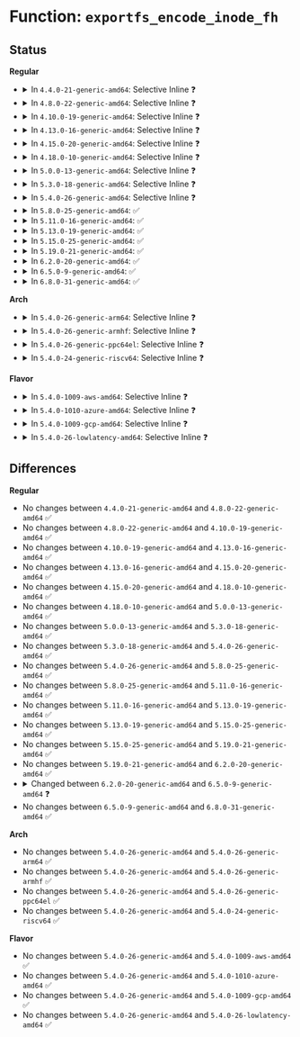 # Function: <code>exportfs_encode_inode_fh</code>

## Status
<b>Regular</b>
<ul>
<li>
<details>
<summary>In <code>4.4.0-21-generic-amd64</code>: Selective Inline ❓</summary>

```c
int exportfs_encode_inode_fh(struct inode * inode, struct fid * fid, int * max_len, struct inode * parent)
```

```json
{
  "name": "exportfs_encode_inode_fh",
  "collision_type": "Unique Global",
  "inline_type": "Selective",
  "funcs": [
    {
      "addr": 18446744071582041824,
      "name": "exportfs_encode_inode_fh",
      "external": true,
      "loc": "fs/exportfs/expfs.c:377",
      "file": "fs/exportfs/expfs.c",
      "inline": "not declared, inlined",
      "caller_inline": [],
      "caller_func": [
        "fs/notify/fdinfo.c:show_mark_fhandle",
        "fs/exportfs/expfs.c:exportfs_encode_fh"
      ]
    }
  ],
  "symbols": [
    {
      "addr": 18446744071582041824,
      "name": "exportfs_encode_inode_fh",
      "section": ".text",
      "bind": "STB_GLOBAL",
      "size": 136
    }
  ]
}
```
</details>
</li>
<li>
<details>
<summary>In <code>4.8.0-22-generic-amd64</code>: Selective Inline ❓</summary>

```c
int exportfs_encode_inode_fh(struct inode * inode, struct fid * fid, int * max_len, struct inode * parent)
```

```json
{
  "name": "exportfs_encode_inode_fh",
  "collision_type": "Unique Global",
  "inline_type": "Selective",
  "funcs": [
    {
      "addr": 18446744071582255536,
      "name": "exportfs_encode_inode_fh",
      "external": true,
      "loc": "fs/exportfs/expfs.c:381",
      "file": "fs/exportfs/expfs.c",
      "inline": "not declared, inlined",
      "caller_inline": [],
      "caller_func": [
        "fs/notify/fdinfo.c:show_mark_fhandle",
        "fs/exportfs/expfs.c:exportfs_encode_fh"
      ]
    }
  ],
  "symbols": [
    {
      "addr": 18446744071582255536,
      "name": "exportfs_encode_inode_fh",
      "section": ".text",
      "bind": "STB_GLOBAL",
      "size": 136
    }
  ]
}
```
</details>
</li>
<li>
<details>
<summary>In <code>4.10.0-19-generic-amd64</code>: Selective Inline ❓</summary>

```c
int exportfs_encode_inode_fh(struct inode * inode, struct fid * fid, int * max_len, struct inode * parent)
```

```json
{
  "name": "exportfs_encode_inode_fh",
  "collision_type": "Unique Global",
  "inline_type": "Selective",
  "funcs": [
    {
      "addr": 18446744071582345008,
      "name": "exportfs_encode_inode_fh",
      "external": true,
      "loc": "fs/exportfs/expfs.c:381",
      "file": "fs/exportfs/expfs.c",
      "inline": "not declared, inlined",
      "caller_inline": [],
      "caller_func": [
        "fs/notify/fdinfo.c:show_mark_fhandle",
        "fs/exportfs/expfs.c:exportfs_encode_fh"
      ]
    }
  ],
  "symbols": [
    {
      "addr": 18446744071582345008,
      "name": "exportfs_encode_inode_fh",
      "section": ".text",
      "bind": "STB_GLOBAL",
      "size": 136
    }
  ]
}
```
</details>
</li>
<li>
<details>
<summary>In <code>4.13.0-16-generic-amd64</code>: Selective Inline ❓</summary>

```c
int exportfs_encode_inode_fh(struct inode * inode, struct fid * fid, int * max_len, struct inode * parent)
```

```json
{
  "name": "exportfs_encode_inode_fh",
  "collision_type": "Unique Global",
  "inline_type": "Selective",
  "funcs": [
    {
      "addr": 18446744071582430016,
      "name": "exportfs_encode_inode_fh",
      "external": true,
      "loc": "fs/exportfs/expfs.c:383",
      "file": "fs/exportfs/expfs.c",
      "inline": "not declared, inlined",
      "caller_inline": [],
      "caller_func": [
        "fs/notify/fdinfo.c:show_mark_fhandle",
        "fs/exportfs/expfs.c:exportfs_encode_fh"
      ]
    }
  ],
  "symbols": [
    {
      "addr": 18446744071582430016,
      "name": "exportfs_encode_inode_fh",
      "section": ".text",
      "bind": "STB_GLOBAL",
      "size": 136
    }
  ]
}
```
</details>
</li>
<li>
<details>
<summary>In <code>4.15.0-20-generic-amd64</code>: Selective Inline ❓</summary>

```c
int exportfs_encode_inode_fh(struct inode * inode, struct fid * fid, int * max_len, struct inode * parent)
```

```json
{
  "name": "exportfs_encode_inode_fh",
  "collision_type": "Unique Global",
  "inline_type": "Selective",
  "funcs": [
    {
      "addr": 18446744071582580432,
      "name": "exportfs_encode_inode_fh",
      "external": true,
      "loc": "fs/exportfs/expfs.c:383",
      "file": "fs/exportfs/expfs.c",
      "inline": "not declared, inlined",
      "caller_inline": [],
      "caller_func": [
        "fs/notify/fdinfo.c:show_mark_fhandle",
        "fs/exportfs/expfs.c:exportfs_encode_fh"
      ]
    }
  ],
  "symbols": [
    {
      "addr": 18446744071582580432,
      "name": "exportfs_encode_inode_fh",
      "section": ".text",
      "bind": "STB_GLOBAL",
      "size": 139
    }
  ]
}
```
</details>
</li>
<li>
<details>
<summary>In <code>4.18.0-10-generic-amd64</code>: Selective Inline ❓</summary>

```c
int exportfs_encode_inode_fh(struct inode * inode, struct fid * fid, int * max_len, struct inode * parent)
```

```json
{
  "name": "exportfs_encode_inode_fh",
  "collision_type": "Unique Global",
  "inline_type": "Selective",
  "funcs": [
    {
      "addr": 18446744071582773104,
      "name": "exportfs_encode_inode_fh",
      "external": true,
      "loc": "fs/exportfs/expfs.c:383",
      "file": "fs/exportfs/expfs.c",
      "inline": "not declared, inlined",
      "caller_inline": [],
      "caller_func": [
        "fs/notify/fdinfo.c:show_mark_fhandle",
        "fs/exportfs/expfs.c:exportfs_encode_fh"
      ]
    }
  ],
  "symbols": [
    {
      "addr": 18446744071582773104,
      "name": "exportfs_encode_inode_fh",
      "section": ".text",
      "bind": "STB_GLOBAL",
      "size": 140
    }
  ]
}
```
</details>
</li>
<li>
<details>
<summary>In <code>5.0.0-13-generic-amd64</code>: Selective Inline ❓</summary>

```c
int exportfs_encode_inode_fh(struct inode * inode, struct fid * fid, int * max_len, struct inode * parent)
```

```json
{
  "name": "exportfs_encode_inode_fh",
  "collision_type": "Unique Global",
  "inline_type": "Selective",
  "funcs": [
    {
      "addr": 18446744071582877280,
      "name": "exportfs_encode_inode_fh",
      "external": true,
      "loc": "fs/exportfs/expfs.c:384",
      "file": "fs/exportfs/expfs.c",
      "inline": "not declared, inlined",
      "caller_inline": [],
      "caller_func": [
        "fs/notify/fdinfo.c:show_mark_fhandle",
        "fs/exportfs/expfs.c:exportfs_encode_fh"
      ]
    }
  ],
  "symbols": [
    {
      "addr": 18446744071582877280,
      "name": "exportfs_encode_inode_fh",
      "section": ".text",
      "bind": "STB_GLOBAL",
      "size": 140
    }
  ]
}
```
</details>
</li>
<li>
<details>
<summary>In <code>5.3.0-18-generic-amd64</code>: Selective Inline ❓</summary>

```c
int exportfs_encode_inode_fh(struct inode * inode, struct fid * fid, int * max_len, struct inode * parent)
```

```json
{
  "name": "exportfs_encode_inode_fh",
  "collision_type": "Unique Global",
  "inline_type": "Selective",
  "funcs": [
    {
      "addr": 18446744071583051808,
      "name": "exportfs_encode_inode_fh",
      "external": true,
      "loc": "fs/exportfs/expfs.c:385",
      "file": "fs/exportfs/expfs.c",
      "inline": "not declared, inlined",
      "caller_inline": [],
      "caller_func": [
        "fs/notify/fdinfo.c:show_mark_fhandle",
        "fs/notify/fanotify/fanotify.c:fanotify_alloc_event",
        "fs/notify/fanotify/fanotify.c:fanotify_alloc_event",
        "fs/exportfs/expfs.c:exportfs_encode_fh"
      ]
    }
  ],
  "symbols": [
    {
      "addr": 18446744071583051808,
      "name": "exportfs_encode_inode_fh",
      "section": ".text",
      "bind": "STB_GLOBAL",
      "size": 140
    }
  ]
}
```
</details>
</li>
<li>
<details>
<summary>In <code>5.4.0-26-generic-amd64</code>: Selective Inline ❓</summary>

```c
int exportfs_encode_inode_fh(struct inode * inode, struct fid * fid, int * max_len, struct inode * parent)
```

```json
{
  "name": "exportfs_encode_inode_fh",
  "collision_type": "Unique Global",
  "inline_type": "Selective",
  "funcs": [
    {
      "addr": 18446744071583158064,
      "name": "exportfs_encode_inode_fh",
      "external": true,
      "loc": "fs/exportfs/expfs.c:385",
      "file": "fs/exportfs/expfs.c",
      "inline": "not declared, inlined",
      "caller_inline": [],
      "caller_func": [
        "fs/notify/fdinfo.c:show_mark_fhandle",
        "fs/notify/fanotify/fanotify.c:fanotify_alloc_event",
        "fs/notify/fanotify/fanotify.c:fanotify_alloc_event",
        "fs/exportfs/expfs.c:exportfs_encode_fh"
      ]
    }
  ],
  "symbols": [
    {
      "addr": 18446744071583158064,
      "name": "exportfs_encode_inode_fh",
      "section": ".text",
      "bind": "STB_GLOBAL",
      "size": 140
    }
  ]
}
```
</details>
</li>
<li>
<details>
<summary>In <code>5.8.0-25-generic-amd64</code>: ✅</summary>

```c
int exportfs_encode_inode_fh(struct inode * inode, struct fid * fid, int * max_len, struct inode * parent)
```

```json
{
  "name": "exportfs_encode_inode_fh",
  "collision_type": "Unique Global",
  "inline_type": "No",
  "funcs": [
    {
      "addr": 18446744071583479872,
      "name": "exportfs_encode_inode_fh",
      "external": true,
      "loc": "fs/exportfs/expfs.c:385",
      "file": "fs/exportfs/expfs.c",
      "inline": "seen, unknown",
      "caller_inline": [],
      "caller_func": [
        "fs/notify/fdinfo.c:show_mark_fhandle",
        "fs/notify/fanotify/fanotify.c:fanotify_encode_fh",
        "fs/notify/fanotify/fanotify.c:fanotify_encode_fh",
        "fs/exportfs/expfs.c:exportfs_encode_fh"
      ]
    }
  ],
  "symbols": [
    {
      "addr": 18446744071583479872,
      "name": "exportfs_encode_inode_fh",
      "section": ".text",
      "bind": "STB_GLOBAL",
      "size": 140
    }
  ]
}
```
</details>
</li>
<li>
<details>
<summary>In <code>5.11.0-16-generic-amd64</code>: ✅</summary>

```c
int exportfs_encode_inode_fh(struct inode * inode, struct fid * fid, int * max_len, struct inode * parent)
```

```json
{
  "name": "exportfs_encode_inode_fh",
  "collision_type": "Unique Global",
  "inline_type": "No",
  "funcs": [
    {
      "addr": 18446744071583588240,
      "name": "exportfs_encode_inode_fh",
      "external": true,
      "loc": "fs/exportfs/expfs.c:385",
      "file": "fs/exportfs/expfs.c",
      "inline": "seen, unknown",
      "caller_inline": [],
      "caller_func": [
        "fs/notify/fdinfo.c:show_mark_fhandle",
        "fs/notify/fanotify/fanotify.c:fanotify_alloc_event",
        "fs/notify/fanotify/fanotify.c:fanotify_alloc_name_event",
        "fs/notify/fanotify/fanotify.c:fanotify_alloc_name_event",
        "fs/notify/fanotify/fanotify.c:fanotify_encode_fh",
        "fs/exportfs/expfs.c:exportfs_encode_fh"
      ]
    }
  ],
  "symbols": [
    {
      "addr": 18446744071583588240,
      "name": "exportfs_encode_inode_fh",
      "section": ".text",
      "bind": "STB_GLOBAL",
      "size": 140
    }
  ]
}
```
</details>
</li>
<li>
<details>
<summary>In <code>5.13.0-19-generic-amd64</code>: ✅</summary>

```c
int exportfs_encode_inode_fh(struct inode * inode, struct fid * fid, int * max_len, struct inode * parent)
```

```json
{
  "name": "exportfs_encode_inode_fh",
  "collision_type": "Unique Global",
  "inline_type": "No",
  "funcs": [
    {
      "addr": 18446744071583611360,
      "name": "exportfs_encode_inode_fh",
      "external": true,
      "loc": "fs/exportfs/expfs.c:385",
      "file": "fs/exportfs/expfs.c",
      "inline": "seen, unknown",
      "caller_inline": [],
      "caller_func": [
        "fs/notify/fdinfo.c:show_mark_fhandle",
        "fs/notify/fanotify/fanotify.c:fanotify_alloc_event",
        "fs/notify/fanotify/fanotify.c:fanotify_alloc_name_event",
        "fs/notify/fanotify/fanotify.c:fanotify_alloc_name_event",
        "fs/notify/fanotify/fanotify.c:fanotify_encode_fh",
        "fs/exportfs/expfs.c:exportfs_encode_fh"
      ]
    }
  ],
  "symbols": [
    {
      "addr": 18446744071583611360,
      "name": "exportfs_encode_inode_fh",
      "section": ".text",
      "bind": "STB_GLOBAL",
      "size": 140
    }
  ]
}
```
</details>
</li>
<li>
<details>
<summary>In <code>5.15.0-25-generic-amd64</code>: ✅</summary>

```c
int exportfs_encode_inode_fh(struct inode * inode, struct fid * fid, int * max_len, struct inode * parent)
```

```json
{
  "name": "exportfs_encode_inode_fh",
  "collision_type": "Unique Global",
  "inline_type": "No",
  "funcs": [
    {
      "addr": 18446744071583969776,
      "name": "exportfs_encode_inode_fh",
      "external": true,
      "loc": "fs/exportfs/expfs.c:385",
      "file": "fs/exportfs/expfs.c",
      "inline": "seen, unknown",
      "caller_inline": [],
      "caller_func": [
        "fs/notify/fdinfo.c:show_mark_fhandle",
        "fs/notify/fanotify/fanotify.c:fanotify_alloc_event",
        "fs/notify/fanotify/fanotify.c:fanotify_alloc_name_event",
        "fs/notify/fanotify/fanotify.c:fanotify_alloc_name_event",
        "fs/notify/fanotify/fanotify.c:fanotify_encode_fh",
        "fs/exportfs/expfs.c:exportfs_encode_fh"
      ]
    }
  ],
  "symbols": [
    {
      "addr": 18446744071583969776,
      "name": "exportfs_encode_inode_fh",
      "section": ".text",
      "bind": "STB_GLOBAL",
      "size": 140
    }
  ]
}
```
</details>
</li>
<li>
<details>
<summary>In <code>5.19.0-21-generic-amd64</code>: ✅</summary>

```c
int exportfs_encode_inode_fh(struct inode * inode, struct fid * fid, int * max_len, struct inode * parent)
```

```json
{
  "name": "exportfs_encode_inode_fh",
  "collision_type": "Unique Global",
  "inline_type": "No",
  "funcs": [
    {
      "addr": 18446744071584552240,
      "name": "exportfs_encode_inode_fh",
      "external": true,
      "loc": "fs/exportfs/expfs.c:385",
      "file": "fs/exportfs/expfs.c",
      "inline": "seen, unknown",
      "caller_inline": [],
      "caller_func": [
        "fs/notify/fdinfo.c:show_mark_fhandle",
        "fs/notify/fanotify/fanotify.c:fanotify_alloc_event",
        "fs/notify/fanotify/fanotify.c:fanotify_alloc_event",
        "fs/notify/fanotify/fanotify.c:fanotify_encode_fh",
        "fs/exportfs/expfs.c:exportfs_encode_fh"
      ]
    }
  ],
  "symbols": [
    {
      "addr": 18446744071584552240,
      "name": "exportfs_encode_inode_fh",
      "section": ".text",
      "bind": "STB_GLOBAL",
      "size": 184
    }
  ]
}
```
</details>
</li>
<li>
<details>
<summary>In <code>6.2.0-20-generic-amd64</code>: ✅</summary>

```c
int exportfs_encode_inode_fh(struct inode * inode, struct fid * fid, int * max_len, struct inode * parent)
```

```json
{
  "name": "exportfs_encode_inode_fh",
  "collision_type": "Unique Global",
  "inline_type": "No",
  "funcs": [
    {
      "addr": 18446744071585228832,
      "name": "exportfs_encode_inode_fh",
      "external": true,
      "loc": "fs/exportfs/expfs.c:384",
      "file": "fs/exportfs/expfs.c",
      "inline": "seen, unknown",
      "caller_inline": [],
      "caller_func": [
        "fs/notify/fdinfo.c:show_mark_fhandle",
        "fs/notify/fanotify/fanotify.c:fanotify_alloc_event",
        "fs/notify/fanotify/fanotify.c:fanotify_alloc_event",
        "fs/notify/fanotify/fanotify.c:fanotify_encode_fh",
        "fs/exportfs/expfs.c:exportfs_encode_fh"
      ]
    }
  ],
  "symbols": [
    {
      "addr": 18446744071585228832,
      "name": "exportfs_encode_inode_fh",
      "section": ".text",
      "bind": "STB_GLOBAL",
      "size": 184
    }
  ]
}
```
</details>
</li>
<li>
<details>
<summary>In <code>6.5.0-9-generic-amd64</code>: ✅</summary>

```c
int exportfs_encode_inode_fh(struct inode * inode, struct fid * fid, int * max_len, struct inode * parent, int flags)
```

```json
{
  "name": "exportfs_encode_inode_fh",
  "collision_type": "Unique Global",
  "inline_type": "No",
  "funcs": [
    {
      "addr": 18446744071585458384,
      "name": "exportfs_encode_inode_fh",
      "external": true,
      "loc": "fs/exportfs/expfs.c:393",
      "file": "fs/exportfs/expfs.c",
      "inline": "seen, unknown",
      "caller_inline": [],
      "caller_func": [
        "fs/notify/fdinfo.c:show_mark_fhandle",
        "fs/notify/fanotify/fanotify.c:fanotify_alloc_event",
        "fs/notify/fanotify/fanotify.c:fanotify_alloc_event",
        "fs/notify/fanotify/fanotify.c:fanotify_encode_fh",
        "fs/exportfs/expfs.c:exportfs_encode_fh"
      ]
    }
  ],
  "symbols": [
    {
      "addr": 18446744071585458384,
      "name": "exportfs_encode_inode_fh",
      "section": ".text",
      "bind": "STB_GLOBAL",
      "size": 234
    }
  ]
}
```
</details>
</li>
<li>
<details>
<summary>In <code>6.8.0-31-generic-amd64</code>: ✅</summary>

```c
int exportfs_encode_inode_fh(struct inode * inode, struct fid * fid, int * max_len, struct inode * parent, int flags)
```

```json
{
  "name": "exportfs_encode_inode_fh",
  "collision_type": "Unique Global",
  "inline_type": "No",
  "funcs": [
    {
      "addr": 18446744071585693232,
      "name": "exportfs_encode_inode_fh",
      "external": true,
      "loc": "fs/exportfs/expfs.c:381",
      "file": "fs/exportfs/expfs.c",
      "inline": "seen, unknown",
      "caller_inline": [],
      "caller_func": [
        "fs/notify/fdinfo.c:show_mark_fhandle",
        "fs/notify/fanotify/fanotify.c:fanotify_alloc_event",
        "fs/notify/fanotify/fanotify.c:fanotify_alloc_event",
        "fs/notify/fanotify/fanotify.c:fanotify_encode_fh",
        "fs/exportfs/expfs.c:exportfs_encode_fh"
      ]
    }
  ],
  "symbols": [
    {
      "addr": 18446744071585693232,
      "name": "exportfs_encode_inode_fh",
      "section": ".text",
      "bind": "STB_GLOBAL",
      "size": 205
    }
  ]
}
```
</details>
</li>
</ul>
<b>Arch</b>
<ul>
<li>
<details>
<summary>In <code>5.4.0-26-generic-arm64</code>: Selective Inline ❓</summary>

```c
int exportfs_encode_inode_fh(struct inode * inode, struct fid * fid, int * max_len, struct inode * parent)
```

```json
{
  "name": "exportfs_encode_inode_fh",
  "collision_type": "Unique Global",
  "inline_type": "Selective",
  "funcs": [
    {
      "addr": 18446603336494869248,
      "name": "exportfs_encode_inode_fh",
      "external": true,
      "loc": "fs/exportfs/expfs.c:385",
      "file": "fs/exportfs/expfs.c",
      "inline": "not declared, inlined",
      "caller_inline": [],
      "caller_func": [
        "fs/notify/fdinfo.c:show_mark_fhandle",
        "fs/notify/fanotify/fanotify.c:fanotify_alloc_event",
        "fs/notify/fanotify/fanotify.c:fanotify_alloc_event",
        "fs/exportfs/expfs.c:exportfs_encode_fh"
      ]
    }
  ],
  "symbols": [
    {
      "addr": 18446603336494869248,
      "name": "exportfs_encode_inode_fh",
      "section": ".text",
      "bind": "STB_GLOBAL",
      "size": 244
    }
  ]
}
```
</details>
</li>
<li>
<details>
<summary>In <code>5.4.0-26-generic-armhf</code>: Selective Inline ❓</summary>

```c
int exportfs_encode_inode_fh(struct inode * inode, struct fid * fid, int * max_len, struct inode * parent)
```

```json
{
  "name": "exportfs_encode_inode_fh",
  "collision_type": "Unique Global",
  "inline_type": "Selective",
  "funcs": [
    {
      "addr": 3228285872,
      "name": "exportfs_encode_inode_fh",
      "external": true,
      "loc": "fs/exportfs/expfs.c:385",
      "file": "fs/exportfs/expfs.c",
      "inline": "not declared, inlined",
      "caller_inline": [],
      "caller_func": [
        "fs/notify/fdinfo.c:show_mark_fhandle",
        "fs/notify/fanotify/fanotify.c:fanotify_alloc_event",
        "fs/notify/fanotify/fanotify.c:fanotify_alloc_event",
        "fs/exportfs/expfs.c:exportfs_encode_fh"
      ]
    }
  ],
  "symbols": [
    {
      "addr": 3228285872,
      "name": "exportfs_encode_inode_fh",
      "section": ".text",
      "bind": "STB_GLOBAL",
      "size": 204
    }
  ]
}
```
</details>
</li>
<li>
<details>
<summary>In <code>5.4.0-26-generic-ppc64el</code>: Selective Inline ❓</summary>

```c
int exportfs_encode_inode_fh(struct inode * inode, struct fid * fid, int * max_len, struct inode * parent)
```

```json
{
  "name": "exportfs_encode_inode_fh",
  "collision_type": "Unique Global",
  "inline_type": "Selective",
  "funcs": [
    {
      "addr": 13835058055288726464,
      "name": "exportfs_encode_inode_fh",
      "external": true,
      "loc": "fs/exportfs/expfs.c:385",
      "file": "fs/exportfs/expfs.c",
      "inline": "not declared, inlined",
      "caller_inline": [],
      "caller_func": [
        "fs/notify/fdinfo.c:show_mark_fhandle",
        "fs/notify/fanotify/fanotify.c:fanotify_alloc_event",
        "fs/notify/fanotify/fanotify.c:fanotify_alloc_event",
        "fs/exportfs/expfs.c:exportfs_encode_fh",
        "fs/exportfs/expfs.c:exportfs_encode_fh"
      ]
    }
  ],
  "symbols": [
    {
      "addr": 13835058055288726464,
      "name": "exportfs_encode_inode_fh",
      "section": ".text",
      "bind": "STB_GLOBAL",
      "size": 272
    }
  ]
}
```
</details>
</li>
<li>
<details>
<summary>In <code>5.4.0-24-generic-riscv64</code>: Selective Inline ❓</summary>

```c
int exportfs_encode_inode_fh(struct inode * inode, struct fid * fid, int * max_len, struct inode * parent)
```

```json
{
  "name": "exportfs_encode_inode_fh",
  "collision_type": "Unique Global",
  "inline_type": "Selective",
  "funcs": [
    {
      "addr": 18446743936274188634,
      "name": "exportfs_encode_inode_fh",
      "external": true,
      "loc": "fs/exportfs/expfs.c:385",
      "file": "fs/exportfs/expfs.c",
      "inline": "not declared, inlined",
      "caller_inline": [],
      "caller_func": [
        "fs/notify/fdinfo.c:show_mark_fhandle",
        "fs/notify/fanotify/fanotify.c:fanotify_alloc_event",
        "fs/notify/fanotify/fanotify.c:fanotify_alloc_event",
        "fs/exportfs/expfs.c:exportfs_encode_fh"
      ]
    }
  ],
  "symbols": [
    {
      "addr": 18446743936274188634,
      "name": "exportfs_encode_inode_fh",
      "section": ".text",
      "bind": "STB_GLOBAL",
      "size": 192
    }
  ]
}
```
</details>
</li>
</ul>
<b>Flavor</b>
<ul>
<li>
<details>
<summary>In <code>5.4.0-1009-aws-amd64</code>: Selective Inline ❓</summary>

```c
int exportfs_encode_inode_fh(struct inode * inode, struct fid * fid, int * max_len, struct inode * parent)
```

```json
{
  "name": "exportfs_encode_inode_fh",
  "collision_type": "Unique Global",
  "inline_type": "Selective",
  "funcs": [
    {
      "addr": 18446744071583126800,
      "name": "exportfs_encode_inode_fh",
      "external": true,
      "loc": "fs/exportfs/expfs.c:385",
      "file": "fs/exportfs/expfs.c",
      "inline": "not declared, inlined",
      "caller_inline": [],
      "caller_func": [
        "fs/notify/fdinfo.c:show_mark_fhandle",
        "fs/notify/fanotify/fanotify.c:fanotify_alloc_event",
        "fs/notify/fanotify/fanotify.c:fanotify_alloc_event",
        "fs/exportfs/expfs.c:exportfs_encode_fh"
      ]
    }
  ],
  "symbols": [
    {
      "addr": 18446744071583126800,
      "name": "exportfs_encode_inode_fh",
      "section": ".text",
      "bind": "STB_GLOBAL",
      "size": 140
    }
  ]
}
```
</details>
</li>
<li>
<details>
<summary>In <code>5.4.0-1010-azure-amd64</code>: Selective Inline ❓</summary>

```c
int exportfs_encode_inode_fh(struct inode * inode, struct fid * fid, int * max_len, struct inode * parent)
```

```json
{
  "name": "exportfs_encode_inode_fh",
  "collision_type": "Unique Global",
  "inline_type": "Selective",
  "funcs": [
    {
      "addr": 18446744071583063952,
      "name": "exportfs_encode_inode_fh",
      "external": true,
      "loc": "fs/exportfs/expfs.c:385",
      "file": "fs/exportfs/expfs.c",
      "inline": "not declared, inlined",
      "caller_inline": [],
      "caller_func": [
        "fs/notify/fdinfo.c:show_mark_fhandle",
        "fs/notify/fanotify/fanotify.c:fanotify_alloc_event",
        "fs/notify/fanotify/fanotify.c:fanotify_alloc_event",
        "fs/exportfs/expfs.c:exportfs_encode_fh"
      ]
    }
  ],
  "symbols": [
    {
      "addr": 18446744071583063952,
      "name": "exportfs_encode_inode_fh",
      "section": ".text",
      "bind": "STB_GLOBAL",
      "size": 140
    }
  ]
}
```
</details>
</li>
<li>
<details>
<summary>In <code>5.4.0-1009-gcp-amd64</code>: Selective Inline ❓</summary>

```c
int exportfs_encode_inode_fh(struct inode * inode, struct fid * fid, int * max_len, struct inode * parent)
```

```json
{
  "name": "exportfs_encode_inode_fh",
  "collision_type": "Unique Global",
  "inline_type": "Selective",
  "funcs": [
    {
      "addr": 18446744071583115408,
      "name": "exportfs_encode_inode_fh",
      "external": true,
      "loc": "fs/exportfs/expfs.c:385",
      "file": "fs/exportfs/expfs.c",
      "inline": "not declared, inlined",
      "caller_inline": [],
      "caller_func": [
        "fs/notify/fdinfo.c:show_mark_fhandle",
        "fs/notify/fanotify/fanotify.c:fanotify_alloc_event",
        "fs/notify/fanotify/fanotify.c:fanotify_alloc_event",
        "fs/exportfs/expfs.c:exportfs_encode_fh"
      ]
    }
  ],
  "symbols": [
    {
      "addr": 18446744071583115408,
      "name": "exportfs_encode_inode_fh",
      "section": ".text",
      "bind": "STB_GLOBAL",
      "size": 140
    }
  ]
}
```
</details>
</li>
<li>
<details>
<summary>In <code>5.4.0-26-lowlatency-amd64</code>: Selective Inline ❓</summary>

```c
int exportfs_encode_inode_fh(struct inode * inode, struct fid * fid, int * max_len, struct inode * parent)
```

```json
{
  "name": "exportfs_encode_inode_fh",
  "collision_type": "Unique Global",
  "inline_type": "Selective",
  "funcs": [
    {
      "addr": 18446744071583204608,
      "name": "exportfs_encode_inode_fh",
      "external": true,
      "loc": "fs/exportfs/expfs.c:385",
      "file": "fs/exportfs/expfs.c",
      "inline": "not declared, inlined",
      "caller_inline": [],
      "caller_func": [
        "fs/notify/fdinfo.c:show_mark_fhandle",
        "fs/notify/fanotify/fanotify.c:fanotify_alloc_event",
        "fs/notify/fanotify/fanotify.c:fanotify_alloc_event",
        "fs/exportfs/expfs.c:exportfs_encode_fh"
      ]
    }
  ],
  "symbols": [
    {
      "addr": 18446744071583204608,
      "name": "exportfs_encode_inode_fh",
      "section": ".text",
      "bind": "STB_GLOBAL",
      "size": 140
    }
  ]
}
```
</details>
</li>
</ul>

## Differences
<b>Regular</b>
<ul>
<li>
No changes between <code>4.4.0-21-generic-amd64</code> and <code>4.8.0-22-generic-amd64</code> ✅
</li>
<li>
No changes between <code>4.8.0-22-generic-amd64</code> and <code>4.10.0-19-generic-amd64</code> ✅
</li>
<li>
No changes between <code>4.10.0-19-generic-amd64</code> and <code>4.13.0-16-generic-amd64</code> ✅
</li>
<li>
No changes between <code>4.13.0-16-generic-amd64</code> and <code>4.15.0-20-generic-amd64</code> ✅
</li>
<li>
No changes between <code>4.15.0-20-generic-amd64</code> and <code>4.18.0-10-generic-amd64</code> ✅
</li>
<li>
No changes between <code>4.18.0-10-generic-amd64</code> and <code>5.0.0-13-generic-amd64</code> ✅
</li>
<li>
No changes between <code>5.0.0-13-generic-amd64</code> and <code>5.3.0-18-generic-amd64</code> ✅
</li>
<li>
No changes between <code>5.3.0-18-generic-amd64</code> and <code>5.4.0-26-generic-amd64</code> ✅
</li>
<li>
No changes between <code>5.4.0-26-generic-amd64</code> and <code>5.8.0-25-generic-amd64</code> ✅
</li>
<li>
No changes between <code>5.8.0-25-generic-amd64</code> and <code>5.11.0-16-generic-amd64</code> ✅
</li>
<li>
No changes between <code>5.11.0-16-generic-amd64</code> and <code>5.13.0-19-generic-amd64</code> ✅
</li>
<li>
No changes between <code>5.13.0-19-generic-amd64</code> and <code>5.15.0-25-generic-amd64</code> ✅
</li>
<li>
No changes between <code>5.15.0-25-generic-amd64</code> and <code>5.19.0-21-generic-amd64</code> ✅
</li>
<li>
No changes between <code>5.19.0-21-generic-amd64</code> and <code>6.2.0-20-generic-amd64</code> ✅
</li>
<li>
<details>
<summary>Changed between <code>6.2.0-20-generic-amd64</code> and <code>6.5.0-9-generic-amd64</code> ❓</summary>
<ul>
<li>
<b>Param added. </b>
<code>int flags</code>
</li>
</ul>
</details>
</li>
<li>
No changes between <code>6.5.0-9-generic-amd64</code> and <code>6.8.0-31-generic-amd64</code> ✅
</li>
</ul>
<b>Arch</b>
<ul>
<li>
No changes between <code>5.4.0-26-generic-amd64</code> and <code>5.4.0-26-generic-arm64</code> ✅
</li>
<li>
No changes between <code>5.4.0-26-generic-amd64</code> and <code>5.4.0-26-generic-armhf</code> ✅
</li>
<li>
No changes between <code>5.4.0-26-generic-amd64</code> and <code>5.4.0-26-generic-ppc64el</code> ✅
</li>
<li>
No changes between <code>5.4.0-26-generic-amd64</code> and <code>5.4.0-24-generic-riscv64</code> ✅
</li>
</ul>
<b>Flavor</b>
<ul>
<li>
No changes between <code>5.4.0-26-generic-amd64</code> and <code>5.4.0-1009-aws-amd64</code> ✅
</li>
<li>
No changes between <code>5.4.0-26-generic-amd64</code> and <code>5.4.0-1010-azure-amd64</code> ✅
</li>
<li>
No changes between <code>5.4.0-26-generic-amd64</code> and <code>5.4.0-1009-gcp-amd64</code> ✅
</li>
<li>
No changes between <code>5.4.0-26-generic-amd64</code> and <code>5.4.0-26-lowlatency-amd64</code> ✅
</li>
</ul>
